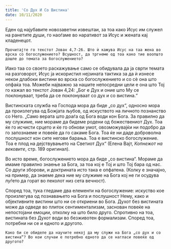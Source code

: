 ```yaml
---
title: 'Со Дух И Со Вистина'
date: 10/11/2020
---
```


Еден од најубавите новозаветни извештаи, за тоа како Исус им служел на ранетите души, го наоѓаме во наративот за Исус и жената кај кладенецот.

`Прочитајте го текстот Јован 4,7-26. Што ѝ кажува Исус на таа жена во врска со богослужението? Всушност, да тргнеме од тоа како тие воопшто дошле до темата за богослужението?`

Иако таа со своето раскажување само се обидувала да ја сврти темата на разговорот, Исус ја искористил нејзината тактика за да ѝ изнесе некои длабоки вистини во врска со богослужението и со сѐ она што опфаќа тоа. Можеби најважно за нашите непосредни цели е она што Тој го кажал во текстот Јован 4,24: „Бог е Дух и оние што Му се поклонуваат, треба да се поклонуваат со дух и со вистина.“

Вистинската служба на Господа мора да биде „со дух“, односно мора да произлегува од Божјата љубов, од искуството на личното познанство со Него. „Само верата што доаѓа од Бога води кон Бога. За правилно да му служиме, ние мораме да бидеме родени од божествениот Дух. Тоа ќе го исчисти срцето и ќе го обнови умот, овозможувајќи ни подобро да го запознаеме и повеќе да го сакаме Бога. Тоа ќе ни даде доброволна послушност кон сите негови барања. Тоа е вистинско богослужение. Тоа е плод на дејствувањето на Светиот Дух“ (Елена Вајт, *Копнежот на вековите*, стр. 189 оригинал).

Во исто време, богослужението мора да биде „со вистина“. Мораме да имаме правилно знаење за Бога, за тоа кој е Тој и што Тој бара од нас. Со други зборови, и доктрината исто така е опфатена. (Колку е значајно, на пример, да знаеме дека ние му служиме на Бога кој не ги осудува луѓето да горат во пеколот низ сета вечност).

Според тоа, тука гледаме два елементи на богослужение: искуство кое произлегува од познавањето на Бога и послушност Нему, како и објективните вистини што ни се откриени во Бога. Духот без вистината може да одведе во плиток сентиментализам, заснован повеќе на непостојани емоции, отколку на што било друго. Спротивно на тоа, вистината без Духот води во безживотен формализам. Според тоа, потребни ни се и едното и другото.

`Како би се обиделе да научите некој да му служи на Бога „со дух и со вистина“? Во кои случаи е потребно едното да се нагласи повеќе од другото?`